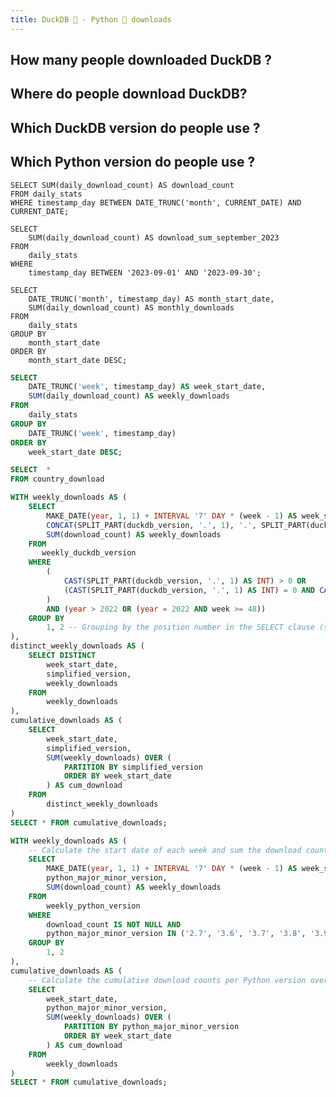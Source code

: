 ```yaml
---
title: DuckDB 🦆 - Python 🐍 downloads
---
```

<GithubStarCount user='duckdb' repo='duckdb'/>

## How many people downloaded DuckDB ?
<BigValue 
    title='Total download past 2 years'
    data={count_over_month} 
    value='download_count' 
    fmt='#,##0.00,,"M"'	
/>
<BigValue 
    data={count_september} 
    value='download_sum_september_2023' 
    fmt='#,##0.00,,"M"'	
/>

<LineChart data = {download_week} y=weekly_downloads x=week_start_date  />

<DataTable data="{download_month}" search="false">
    <Column id="month_start_date" title="Month Start Date"/>
    <Column id="monthly_downloads" title="Monthly Downloads" />
</DataTable>


## Where do people download DuckDB?

<WorldMap 
    data={world} 
    title="World Map" 
    subtitle="Downloads by Country" 
    region=country_name 
    value=download_count
    colorScale=red
/>

## Which DuckDB version do people use ?
<LineChart 
    data={duckdb_version} 
    x=week_start_date 
    y=cum_download 
    series=simplified_version 
    yAxisTitle="cumulative downloads" 
    xAxisTitle="day of year"
/>

## Which Python version do people use ?
<LineChart 
    data={python_version} 
    x=week_start_date 
    y=cum_download 
    series=python_major_minor_version 
    yAxisTitle="cumulative downloads" 
    xAxisTitle="week of the year"
/>

```count_over_month
SELECT SUM(daily_download_count) AS download_count
FROM daily_stats
WHERE timestamp_day BETWEEN DATE_TRUNC('month', CURRENT_DATE) AND CURRENT_DATE;
```

```count_september
SELECT 
    SUM(daily_download_count) AS download_sum_september_2023
FROM 
    daily_stats
WHERE
    timestamp_day BETWEEN '2023-09-01' AND '2023-09-30';
```


```download_month
SELECT 
    DATE_TRUNC('month', timestamp_day) AS month_start_date,
    SUM(daily_download_count) AS monthly_downloads
FROM 
    daily_stats
GROUP BY 
    month_start_date
ORDER BY 
    month_start_date DESC;

```

```sql download_week 
SELECT 
    DATE_TRUNC('week', timestamp_day) AS week_start_date,
    SUM(daily_download_count) AS weekly_downloads
FROM 
    daily_stats
GROUP BY 
    DATE_TRUNC('week', timestamp_day)
ORDER BY 
    week_start_date DESC;
```


```sql world
SELECT  *
FROM country_download
```


```sql duckdb_version
WITH weekly_downloads AS (
    SELECT
        MAKE_DATE(year, 1, 1) + INTERVAL '7' DAY * (week - 1) AS week_start_date,
        CONCAT(SPLIT_PART(duckdb_version, '.', 1), '.', SPLIT_PART(duckdb_version, '.', 2)) AS simplified_version,
        SUM(download_count) AS weekly_downloads
    FROM
       weekly_duckdb_version 
    WHERE 
        (
            CAST(SPLIT_PART(duckdb_version, '.', 1) AS INT) > 0 OR 
            (CAST(SPLIT_PART(duckdb_version, '.', 1) AS INT) = 0 AND CAST(SPLIT_PART(duckdb_version, '.', 2) AS INT) >= 6)
        )
        AND (year > 2022 OR (year = 2022 AND week >= 48)) 
    GROUP BY
        1, 2 -- Grouping by the position number in the SELECT clause (short-hand)
),
distinct_weekly_downloads AS (
    SELECT DISTINCT
        week_start_date,
        simplified_version,
        weekly_downloads
    FROM
        weekly_downloads
),
cumulative_downloads AS (
    SELECT
        week_start_date,
        simplified_version,
        SUM(weekly_downloads) OVER (
            PARTITION BY simplified_version
            ORDER BY week_start_date
        ) AS cum_download
    FROM
        distinct_weekly_downloads
)
SELECT * FROM cumulative_downloads;

```

```sql python_version
WITH weekly_downloads AS (
    -- Calculate the start date of each week and sum the download counts per Python version
    SELECT
        MAKE_DATE(year, 1, 1) + INTERVAL '7' DAY * (week - 1) AS week_start_date,
        python_major_minor_version,
        SUM(download_count) AS weekly_downloads
    FROM
        weekly_python_version
    WHERE 
        download_count IS NOT NULL AND
        python_major_minor_version IN ('2.7', '3.6', '3.7', '3.8', '3.9', '3.10', '3.11')
    GROUP BY
        1, 2
),
cumulative_downloads AS (
    -- Calculate the cumulative download counts per Python version over time
    SELECT
        week_start_date,
        python_major_minor_version,
        SUM(weekly_downloads) OVER (
            PARTITION BY python_major_minor_version
            ORDER BY week_start_date
        ) AS cum_download
    FROM
        weekly_downloads
)
SELECT * FROM cumulative_downloads;

```

